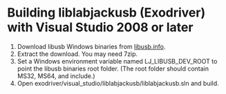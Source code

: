 # Building liblabjackusb (Exodriver) with Visual Studio 2008 or later

1. Download libusb Windows binaries from [libusb.info](http://libusb.info/).
2. Extract the download. You may need 7zip.
3. Set a Windows environment variable named LJ_LIBUSB_DEV_ROOT to point the libusb binaries root folder. (The root folder should contain MS32\, MS64\, and include\.)
4. Open exodriver/visual_studio/liblabjackusb/liblabjackusb.sln and build.


